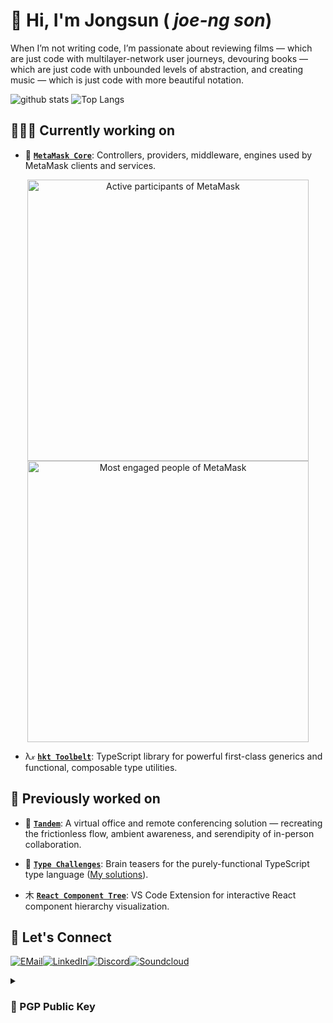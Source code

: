 # 👋 Hi, I'm Jongsun ( *joe-ng son*)

<!-- [![Calendly](https://img.shields.io/badge/Calendly-4285F4?style=for-the-badge&logo=googlecalendar&logoColor=white)](https://calendly.com/jongsun-suh) -->
<!-- [![Reddit](https://img.shields.io/badge/Reddit-FF4500?style=for-the-badge&logo=discord&logoColor=white)](https://www.reddit.com/user/KnotInKansas/?sort=top) -->
<!-- [![Instagram](https://img.shields.io/badge/Instagram-E4405F?style=for-the-badge&logo=instagram&logoColor=white)](https://www.instagram.com/majorlift/) -->


When I’m not writing code, I’m passionate about reviewing films — which are just code with multilayer-network user journeys, devouring books — which are just code with unbounded levels of abstraction, and creating music — which is just code with more beautiful notation.

<!-- github-readme-stats-ncbd-i407e7ist-majorlift.vercel.app -->
![github stats](https://github-readme-stats.vercel.app/api?username=majorlift&include_all_commits=true&count_private=true&show_icons=true&theme=transparent&hide_title=true&hide_border=true&hide_rank=true&card_width=250)
![Top Langs](https://github-readme-stats.vercel.app/api/top-langs/?username=MajorLift&layout=compact&langs_count=8&count_private=true&size_weight=0.05&count_weight=0.95&hide=roff,html,css,elixir&exclude_repo=algs4-princeton,machine-learning-andrew-ng&theme=transparent&hide_title=true&hide_border=true&card_width=350)
<!-- ![MajorLift's GitHub Repository Contribution stats](https://github-contributor-stats.vercel.app/api?username=MajorLift&combine_all_yearly_contributions=true&hide=B) -->

<!--
<a href="https://next.ossinsight.io/widgets/official/compose-currently-working-on?user_id=34228073&activity_type=all" target="_blank" style="display: block" align="center">
  <picture>
    <source media="(prefers-color-scheme: dark)" srcset="https://next.ossinsight.io/widgets/official/compose-currently-working-on/thumbnail.png?user_id=34228073&activity_type=all&color_scheme=dark" width="auto" height="200">
    <img alt="@MajorLift's Recent Work - Last 28 days" src="https://next.ossinsight.io/widgets/official/compose-currently-working-on/thumbnail.png?user_id=34228073&activity_type=all&color_scheme=light" width="auto" height="200">
  </picture>
</a>
<a href="https://next.ossinsight.io/widgets/official/analyze-user-contribution-time-distribution?user_id=34228073&period=all_times" target="_blank" style="display: block" align="center">
  <picture>
    <source media="(prefers-color-scheme: dark)" srcset="https://next.ossinsight.io/widgets/official/analyze-user-contribution-time-distribution/thumbnail.png?user_id=34228073&period=all_times&timezone=utc-7&image_size=auto&color_scheme=dark" width="auto" height="200">
    <img alt="Contribution Time Distribution of @MajorLift" src="https://next.ossinsight.io/widgets/official/analyze-user-contribution-time-distribution/thumbnail.png?user_id=34228073&period=all_times&image_size=auto&color_scheme=light" width="auto" height="200">
  </picture>
</a>
-->

## 🧑🏻‍💻 Currently working on

- 🦊 [**`MetaMask Core`**](https://github.com/MetaMask/core): Controllers, providers, middleware, engines used by MetaMask clients and services. 

<p>
<a href="https://next.ossinsight.io/widgets/official/compose-org-activity-new-ranking?activity=participants&period=past_90_days&owner_id=11744586" target="_blank" style="display: block" align="center">
  <picture>
    <source media="(prefers-color-scheme: dark)" srcset="https://next.ossinsight.io/widgets/official/compose-org-activity-new-ranking/thumbnail.png?activity=participants&period=past_90_days&owner_id=11744586&image_size=4x3&color_scheme=dark" width="auto" height="450">
    <img alt="Active participants of MetaMask" src="https://next.ossinsight.io/widgets/official/compose-org-activity-new-ranking/thumbnail.png?activity=participants&period=past_90_days&owner_id=11744586&image_size=4x3&color_scheme=light" width="auto" height="450">
  </picture>
</a>
<a href="https://next.ossinsight.io/widgets/official/compose-org-engagement-scatter?owner_id=11744586&period=past_28_days" target="_blank" style="display: block" align="center">
  <picture>
    <source media="(prefers-color-scheme: dark)" srcset="https://next.ossinsight.io/widgets/official/compose-org-engagement-scatter/thumbnail.png?owner_id=11744586&period=past_28_days&image_size=5x5&color_scheme=dark" width="auto" height="450">
    <img alt="Most engaged people of MetaMask" src="https://next.ossinsight.io/widgets/official/compose-org-engagement-scatter/thumbnail.png?owner_id=11744586&period=past_28_days&image_size=5x5&color_scheme=light" width="auto" height="450">
  </picture>
</a>
</p>

- λ𝓍 [**`hkt Toolbelt`**](https://github.com/poteat/hkt-toolbelt): TypeScript library for powerful first-class generics and functional, composable type utilities.

## 💾 Previously worked on

- 👥 [**`Tandem`**](https://github.com/cryptagon): A virtual office and remote conferencing solution — recreating the frictionless flow, ambient awareness, and serendipity of in-person collaboration.

<!--
- 🌊 [**`Swell`**](https://github.com/open-source-labs/swell): Desktop testing client for streaming protocols.
-->

- 🧠 [**`Type Challenges`**](https://github.com/type-challenges/type-challenges): Brain teasers for the purely-functional TypeScript type language ([My solutions](https://github.com/type-challenges/type-challenges/issues/created_by/MajorLift)).

- ⽊  [**`React Component Tree`**](https://github.com/hb1998/react-component-tree): VS Code Extension for interactive React component hierarchy visualization.

<!--
## 🌟 Latest obsessions

- ♫ This chord progression: `[BbM9 - AbM9/C] - [AbM9 - FM9/A] - [GbM9 - Fm11] - [Dm11 - DbM9]`𝄇
-->

<!-- #### Original Projects
- ☤ [**Caduceus**](https://github.com/MajorLift/Caduceus): *Ideation* - Perform three-way merges without ever leaving VS Code.
- 🎹 [**Banter**](https://github.com/MajorLift/Banter): *Ideation* - Turn-based collaborative music-making — bounce ideas back and forth, not tracks. 
- themed as turn-based game with loop-based session-view DAW, video chat, interactive cursor position sharing, and spectator gallery. 
  - Deployment: Electron client + stream-processing backend.
  - Challenges:
    - Latency compensation between shared playback and live audio feed. 
    - Discourage ensemble performance and incentivize asynchronous collaboration. Phase lock can be physically impossible to achieve over wider distances, due to speed of light being too slow. 
- 🧮 [**Tic-Tac-Toe to Sudoku Challenge**](https://github.com/MajorLift/tictactoe-to-sudoku-challenge): *Ideation* - Evolve a simple tic-tac-toe game into an online multiplayer, multiroom competitive sudoku platform — the real treasure is the technologies we'll learn along the way. 
 -->
<!-- [secure-electron-template](https://github.com/reZach/secure-electron-template) -->
<!-- - 🍄 [RedwoodJS](https://github.com/redwoodjs): *onboarding* -->

<!--  Github Extra Pins  -->
<!-- [![Swell](https://github-readme-stats.vercel.app/api/pin/?username=majorlift&repo=Swell&theme=dracula)](https://github.com/open-source-labs/swell)\ -->
<!-- [![Sapling](https://github-readme-stats.vercel.app/api/pin/?username=majorlift&repo=Sapling&theme=dracula)](https://github.com/oslabs-beta/sapling) -->

<!--
## 🥞 Stack

![TypeScript](https://img.shields.io/badge/TypeScript-007ACC?style=for-the-badge&logo=typescript&logoColor=white)![React](https://img.shields.io/badge/React-20232A?style=for-the-badge&logo=react&logoColor=61DAFB)![Redux](https://img.shields.io/badge/Redux-593D88?style=for-the-badge&logo=redux&logoColor=white)
![Node.js](https://img.shields.io/badge/Node.js-43853D?style=for-the-badge&logo=node.js&logoColor=white)![PostgresQL](https://img.shields.io/badge/PostgresQL-316192?style=for-the-badge&logo=postgresql&logoColor=white)![graphql](https://img.shields.io/badge/GraphQL-E10098?style=for-the-badge&logo=graphql&logoColor=white)\
![AWS](https://img.shields.io/badge/AWS-232F3E?style=for-the-badge&logo=amazon-aws&logoColor=white)![docker compose](https://img.shields.io/badge/Docker_Compose-2496ED?style=for-the-badge&logo=docker&logoColor=white)![openapi](https://img.shields.io/badge/OpenAPI-6BA539?style=for-the-badge&logo=openapiinitiative&logoColor=white)
![Eslint](https://img.shields.io/badge/ESLint-4B32C3?style=for-the-badge&logo=Eslint&logoColor=white)![webpack](https://img.shields.io/badge/Webpack-8DD6F9?style=for-the-badge&logo=Webpack&logoColor=white)![babel](https://img.shields.io/badge/Babel-F9DC3E?style=for-the-badge&logo=babel&logoColor=white)

## 👄 Languages

![Python](https://img.shields.io/badge/Python-F37626?style=for-the-badge&logo=python&logoColor=white)![Java](https://img.shields.io/badge/Java-007396?style=for-the-badge&logo=oracle&logoColor=white)![C](https://img.shields.io/badge/C-00599C?style=for-the-badge&logo=c&logoColor=white)![bash](https://img.shields.io/badge/BASH-4EAA25?style=for-the-badge&logo=gnubash&logoColor=white)![R](https://img.shields.io/badge/R-276DC3?style=for-the-badge&logo=r&logoColor=white)
-->


<!--![JavaScript](https://img.shields.io/badge/JavaScript-F7DF1E?style=for-the-badge&logo=javascript&logoColor=black)![HTML5](https://img.shields.io/badge/HTML5-E34F26?style=for-the-badge&logo=html5&logoColor=white)![CSS3](https://img.shields.io/badge/CSS3-1572B6?style=for-the-badge&logo=css3&logoColor=white)-->

<!-- ## 🌱 I'm learning
- [Understanding Distributed Systems](https://www.amazon.com/Understanding-Distributed-Systems-distributed-applications/dp/1838430202)
- [Microservices Architecture Design Patterns](https://www.udemy.com/course/design-microservices-architecture-with-patterns-principles/)
- [GoF Design Patterns](https://www.amazon.com/Design-Patterns-Object-Oriented-Addison-Wesley-Professional-ebook/dp/B000SEIBB8)
- [Functional Programming Principles in Scala](https://www.coursera.org/learn/scala-functional-programming/)
 -->
<!-- - [![terraform](https://img.shields.io/badge/terraform-7B42BC?style=flat&logo=terraform&logoColor=white)](https://learn.hashicorp.com/collections/terraform/aws) -->

<!-- ![VSCode](https://img.shields.io/badge/VSCode-007acc?style=for-the-badge&logo=visual-studio-code&logoColor=white) -->
<!-- ![git](https://img.shields.io/badge/Git-F05032?style=for-the-badge&logo=Git&logoColor=white) -->
<!-- ![SASS](https://img.shields.io/badge/Sass-CC6699?style=for-the-badge&logo=sass&logoColor=white) -->

<!-- ![Express.js](https://img.shields.io/badge/Express.js-404D59?style=for-the-badge&logo=express&logoColor=white) -->
<!-- ![angular.js](https://img.shields.io/badge/angular.js-E23237?style=for-the-badge&logo=angularjs&logoColor=black) -->
<!-- ![gatsby](https://img.shields.io/badge/gatsby-663399?style=for-the-badge&logo=gatsby&logoColor=white) -->
<!-- ![redwoodjs](https://img.shields.io/badge/redwoodjs-BF4722?style=for-the-badge&logo=redwoodjs&logoColor=white) -->

<!-- ![Tailwind CSS](https://img.shields.io/badge/Tailwind_CSS-38B2AC?style=for-the-badge&logo=tailwind-css&logoColor=white) -->
<!-- ![storybook](https://img.shields.io/badge/Storybook-FF4785?style=for-the-badge&logo=storybook&logoColor=white) -->
<!-- ![mocha](https://img.shields.io/badge/Mocha-8D6748?style=for-the-badge&logo=Mocha&logoColor=white) -->
<!-- ![chai](https://img.shields.io/badge/Chai-A30701?style=for-the-badge&logo=Chai&logoColor=white) -->
<!-- ![jest](https://img.shields.io/badge/Jest-C21325?style=for-the-badge&logo=Jest&logoColor=white)\ -->
<!-- ![prettier](https://img.shields.io/badge/Prettier-F7B93E?style=for-the-badge&logo=prettier&logoColor=white) -->
<!-- ![git kraken](https://img.shields.io/badge/git_kraken-179287?style=for-the-badge&logo=gitkraken&logoColor=white) -->

<!-- ![kubernetes](https://img.shields.io/badge/kubernetes-326CE5?style=for-the-badge&logo=kubernetes&logoColor=white) -->
<!-- ![MongoDB](https://img.shields.io/badge/MongoDB-4EA94B?style=for-the-badge&logo=mongodb&logoColor=white) -->
<!-- ![github actions](https://img.shields.io/badge/Github_Actions-2088FF?style=for-the-badge&logo=githubactions&logoColor=white) -->
<!-- ![heroku](https://img.shields.io/badge/Heroku-430098?style=for-the-badge&logo=heroku&logoColor=white) -->
<!-- ![lets_encrypt](https://img.shields.io/badge/Let's_Encrypt-003A70?style=for-the-badge&logo=letsencrypt&logoColor=white) -->

<!-- ![apache kafka](https://img.shields.io/badge/apache_kafka-231F20?style=for-the-badge&logo=apachekafka&logoColor=white) -->
<!-- ![apache cassandra](https://img.shields.io/badge/apache_cassandra-1287B1?style=for-the-badge&logo=apachecassandra&logoColor=white) -->

<!-- ![jupyter](https://img.shields.io/badge/Jupyter-F37626?style=for-the-badge&logo=jupyter&logoColor=white) -->
<!-- ![numpy](https://img.shields.io/badge/Numpy-013243?style=for-the-badge&logo=numpy&logoColor=white) -->
<!-- ![pandas](https://img.shields.io/badge/Pandas-150458?style=for-the-badge&logo=pandas&logoColor=white) -->
<!-- ![scikit-learn](https://img.shields.io/badge/Scikit_Learn-F7931E?style=for-the-badge&logo=scikit-learn&logoColor=white) -->

<!-- ![elixir](https://img.shields.io/badge/elixir-4B275F?style=for-the-badge&logo=elixir&logoColor=white) -->
<!-- ![go](https://img.shields.io/badge/go-00ADD8?style=for-the-badge&logo=go&logoColor=white) -->
<!-- ![rust](https://img.shields.io/badge/rust-000000?style=for-the-badge&logo=rust&logoColor=white) -->
<!-- ![solidity](https://img.shields.io/badge/solidity-363636?style=for-the-badge&logo=solidity&logoColor=white) -->

## 🤝 Let's Connect

[![EMail](https://img.shields.io/badge/email-EA4335?style=for-the-badge&logo=gmail&logoColor=white)](mailto:jongsun.dev+gh@gmail.com)[![LinkedIn](https://img.shields.io/badge/LinkedIn-0077B5?style=for-the-badge&logo=linkedin&logoColor=white)](https://linkedin.com/in/jongsun-suh)[![Discord](https://img.shields.io/badge/Discord-5865F2?style=for-the-badge&logo=discord&logoColor=white)](https://discordapp.com/users/577783127292772367)[![Soundcloud](https://img.shields.io/badge/SoundCloud-FF3300?style=for-the-badge&logo=soundcloud&logoColor=white)](https://soundcloud.com/major-lift/sets/jongsuns-songs)

<details>  
  <summary><h3>🔏 PGP Public Key</h3></summary>

```pgp
-----BEGIN PGP PUBLIC KEY BLOCK-----

mQINBGPr8A4BEADG/85+7ZJUEgcTnCpowZLPFF8ZYsSR/j34l+W72KkHF31huAqi
dzmVuaodLTbUuXZaulhXyX177Zkf2W1h2Qo4In9fq5Xj0HF5+hup/rA0jABoS4dK
LMo29C2Fxx9eukXlNkF+lF8MY5UGidWE2Ljv692lJ1lH34L+6I3iR2Uz6j9RoWMf
3EJTAhrYd0bn0+pa4eEgdL+cGTbXqcnV0uzW/k6NiZSR3SeNr2B+8SlS+3J46vNk
oZQwuICQnOIQYLifYyxNFfUAQd/rJYcGVK1OFtYJob3hvbmdHStcFE2t3uTH/ol+
hXtuVIQAWhilc7/eQlnyGfZ765i3vVGPxS/Dqh1q+ssaTFu2mVyTaK13DboS4g5S
w80sIl+URXeJaeqM0zhofxBPqbSNdYj4f2WzS9kq1ArbI16ObSQWt/DiPBB7J6RW
ac4C5dfi2JX8d6F4JmGK7d2BWZnLtzM696GOO65GiHZSN+nu8K35be4PyqjS+6M2
QItfHJhuRkRCq4jmbxkiTwHLiEagZSpDy+S1RK7Aj3r2JUFTHw+3Atu6DsDeMtky
y0v68aDlDPDH9XC/n/rWZcS/G4gEhB7hKm7O7+P9x/6hmkNESmHlbzeRkxb9lB/F
alZ2RLfcxGZTvr9iHdvuHxUj2VUTiVIzPodcJMhcQ9dlRguFYwJZqFHBjwARAQAB
tDlKb25nc3VuIFN1aCA8MzQyMjgwNzMrTWFqb3JMaWZ0QHVzZXJzLm5vcmVwbHku
Z2l0aHViLmNvbT6JAk4EEwEIADgWIQRuvqqihB5ANoFKjJAGIH3klkG8XgUCY+wP
9gIbAwULCQgHAgYVCgkICwIEFgIDAQIeAQIXgAAKCRAGIH3klkG8Xq1cD/wJudEU
l96VNYhmJoINwdubJHR6dhvQdFSU0vP3DUgvnXfoykSj0FLVeiRUWhvOCwGQ3B3N
qHukzbSEj2P8vUjuXn3T6R68pe6v8riN0s1eXH7X9UPkbQJdFbKkX7mz7hc2dI1U
gSJsAbbmYl0IOp846s+BxF0YaR7vYhtLVPvyh7IAT1QgdJdywB2o55xF+wEyuPYB
18JD50TagmW8Buq7f401CH8v3Ex9083A3fX9oNerwoJsURO2hyCHWmBPutTukwWa
5nJOFk8P43sDbKQ6jDa7cErvDcEZKun6DzGtqr0Ut/brlTum8ymSMbng10IbIqcn
r9VqbKtnEg88J4xN3ehsO/o0M2a291JfoxpZB4Q7NXEqeeYax87eT9MMyhQlopdJ
/MHRImaByrfeekk2RMFM5BQY9B1nR6sYh/GazuPz3ztaQq9y1oi13QF50RY2s3kK
E9zEHF1C6pn4MpIlGwZAJIwag17AAWoOGgqpVZdc7sJiOFKBVgVNpaOUqn9ACkJB
YVxiJL6vljEQPC7opBShVPjuYHQz8/yuWkZAtgOVJuTaq/VBXRQE53fD5AQVVI+a
mMP46FZgH+PYeWgGX7uE/rW0j3A/GNh5hmGcWWKZ3DkF7UDUblVARWryBJNBl4qf
kym1klKdorJ8opwsog0B0dHwFPD7dC81Ovnqr7QjSm9uZ3N1biBTdWggPGpvbmdz
dW4uZGV2QGdtYWlsLmNvbT6JAlEEEwEIADsCGwMFCwkIBwIGFQoJCAsCBBYCAwEC
HgECF4AWIQRuvqqihB5ANoFKjJAGIH3klkG8XgUCY+wP9gIZAQAKCRAGIH3klkG8
XlN0D/4/hwx6cGUtXqc/ZitTwH/GCXiP7bUwiPspRRLXqMpjpRUYTcjJZlKh7Hdd
BBpiOTpCv1ilCA2WCUR90eOSbFzE0YkVLAmQVYWgj4M6dHRVVCZk3dEH4OhQ8uWr
X87g9UaJIfsZAlHM56/Xt0UXmzhdFj34tHhsjUiu98THfi7xP4bogZ3qQ7arsE2I
W87yF7so+FT+l0VqMwH1i9erIL5JOA87egup9R9PZpTulQITS3l6L3MbioI/Jp2c
EYb3T3OVryZUib4oG7KQCovGawTg2hKG17nTi2TGWYjcsKtuIxLMhs5Aq3e3yfNh
CzvZeFVeEEwkCZo3FRYqAIP0llPb+oWpER4bYa1FpmTzfSDWC2HxTk/lDN9iF8ZU
f+aPvOfgd5hSSW0VLF6EhG0P2i3GUYO/GDeEyjAFo8SwlpK8qGhYqCYyyxuF24Rs
0fzQuHMUBUACoDKQBfhTtaBzj/pg6xIiQheXU5kYmHxwla1dDqzCynBsXI/vRH6k
qfR3rMpF9rWO2N4L2Drb8mxAk02RR3t+bMyoGPR648/QpfqcpbrCnKaFb31o0lj4
cvoN6FrVgnk4NtFq8DPa7KXOY2cwInQcT+ITPq7EzpXRQwwmVlcqpmC3H+c6vjj/
wEHWA6Gq5lWl3v5enODdWtxKrACA2fMDKhm4SO0i2uJcXa+xWrkCDQRj6/AOARAA
rjzE2xnPn2xJNtwh/G9fA5Vktx38fWriguu4pB4Qp7Iz+NlI8bNzAbb77xJ/l9tt
Ng/fU/GkdavBuMzKeJ1TG4FgTUqRsEZy+qD0VO/hujOKv03etH0LME8MRNX79V5m
uEeyiwpxZXRBDrnTS1LxVgtOo8F+sxN39ztWQ+Cdi+1L0xZ10yEnfeC8xfkKkf5g
YXIIozAaz3K3APqC0H+a7CNoszWsvHmXReL3zEYnma8mxf5jE6KtA5QEE56qYg3n
I7ybLtwJyGCiSZ6TCN2Yx2PZIdjdr89CkvPsu1sLbGqWAYVm4O8Z5dkb/QYUW4x9
fHAk+UHMYLyhU0cRI2SCcCxPc43cwvagST4RT0ijSDul7nnS9RWYq5YDMNrMj9HX
eNrsJHljI8eZXTc8Lp38hC2h1vpYfiUyivdJhFAShTy6ojc6+HCM3xjcuilelBaM
COu0tm4Oq5Sio8iDRv6aEP1SyAnp+if90HEaVFdJ4KI4YGDw3RwwA0Ztuzw64TGM
xeNr0b2BARDD4dGuv0L4hubmMpE+LkcNxuS1zD4413L0Be7+g/l+di9biajLAMm/
UYz+HQNCDiLd8duR0EaMbZ3+WNB99CTWBv2S2LAh0xid4G1BEEVkVXKCOAdyeU1u
3CEb1ILZtay6RjIybYazUxehp0PiqM8ctwA5/axaxh0AEQEAAYkCNgQYAQgAIBYh
BG6+qqKEHkA2gUqMkAYgfeSWQbxeBQJj6/AOAhsMAAoJEAYgfeSWQbxehRIP/1vR
rXlv0ajI+RgHxPXo4JfLlhgPQ44hwJYlynd7wNuDmzZrtHY/JjReG97JKIW237IO
Uhfn13pMQU5J5iq+L968WPeBdLouNJM6zqIA8f9yJltQwApvrvjNy7sA5y5SIWme
U4R/VEaXJG+QvPen5xZK2H8hHxB7XVBGMuFHgyhqBrec2xPaBqZVVPL2nSU0QnBV
j/4DFSWf/vIDLbkZmsigsxLkTfVyqQ4GdJz/sP0BQDL872maNLYiarEz8Osg6NIE
sHggAk7upjTOeq7pMsQyI6gF6RLkdPePt5WAil2fEvwX5RjrzOjEbicVMa0wqskx
G41YbGRJn/CqPzTAf44zB/p2tCg3M348JfZ5xaqGPEN7HFx1iZt+uxVwUKNz2kpw
R21WEXNfCtJN6FEfbH1XYxebpf+v2iJNVt6v64oH5TxNqQLQw49kZ4Qr5nZ4klyJ
9lVBvSJVoKJ1BqkXzIQeQ6C+MG7/iVtSJHiWlotuVuXPsjfCvKM2pJr8sEurOopw
E3JSJVCeSh0MwquDp7pCbijyrL2jM8aScv3xnaFTyjF/r4wowbJ0TMhxSq6cDvo0
SvuQI3jKkOy1EqrBDXhh27zWqnrXbfDJ3CZoOr+JUCaMRbaewo4iweyTK2cn/qFg
3sj5XV0o5B82Dz1fH5jlqrMK51U63BBs9kgbAJgO
=UDIO
-----END PGP PUBLIC KEY BLOCK-----
```

</details>

<!-- ## Storage -->
<!-- ![screencapture-qualified-io-assess-61ddde38dc736b60401cc8cd-challenges-611d064d17eae900115de0fd-2023-03-14-17_21_37](https://user-images.githubusercontent.com/34228073/225991394-50221e38-e7e5-42bc-9f4e-6e1ca3f6af37.png) -->

